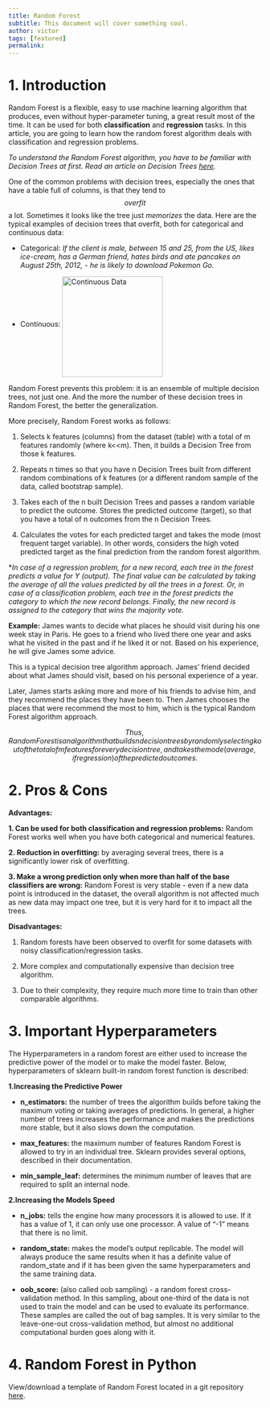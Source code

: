 ```yaml
---
title: Random Forest
subtitle: This document will cover something cool.
author: victor
tags: [featured]
permalink:
---
```


# 1.   Introduction 
Random Forest is a flexible, easy to use machine learning algorithm that produces, even without hyper-parameter tuning, a great result most of the time. It can be used for both **classification** and **regression** tasks. In this article, you are going to learn how the random forest algorithm deals with classification and regression problems.

*To understand the Random Forest algorithm, you have to be familiar with Decision Trees at first. Read an article on Decision Trees [here](https://ml-book.com/docs/cl_dt_id3/).*


One of the common problems with decision trees, especially the ones that have a table full of columns, is that they tend to $$overfit$$ a lot. Sometimes it looks like the tree just *memorizes* the data. Here are the typical examples of decision trees that overfit, both for categorical and continuous data:

- Categorical: *If the client is male, between 15 and 25, from the US, likes ice-cream, has a German friend, hates birds and ate pancakes on August 25th, 2012, - he is likely to download Pokemon Go.*

- Continuous: <img src="/uploads/doc/classification" alt="Continuous Data" align="middle" height="200" width="200">

Random Forest prevents this problem: it is an ensemble of multiple decision trees, not just one. And the more the number of these decision trees in Random Forest, the better the generalization.
 
More precisely, Random Forest works as follows:

1. Selects k features (columns) from the dataset (table) with a total of m features randomly (where k<<m). Then, it builds a Decision Tree from those k features.

2. Repeats n times so that you have n Decision Trees built from different random combinations of k features (or a different random sample of the data, called bootstrap sample).

3. Takes each of the n built Decision Trees and passes a random variable to predict the outcome. Stores the predicted outcome (target), so that you have a total of n outcomes from the n Decision Trees.

4. Calculates the votes for each predicted target and takes the mode (most frequent target variable). In other words, considers the high voted predicted target as the final prediction from the random forest algorithm.

 
**In case of a regression problem, for a new record, each tree in the forest predicts a value for Y (output). The final value can be calculated by taking the average of all the values predicted by all the trees in a forest. Or, in case of a classification problem, each tree in the forest predicts the category to which the new record belongs. Finally, the new record is assigned to the category that wins the majority vote.*

**Example:**
James wants to decide what places he should visit during his one week stay in Paris. He goes to a friend who lived there one year and asks what he visited in the past and if he liked it or not. Based on his experience, he will give James some advice.

This is a typical decision tree algorithm approach. James’ friend decided about what James should visit, based on his personal experience of a year.

Later, James starts asking more and more of his friends to advise him, and they recommend the places they have been to. Then James chooses the places that were recommend the most to him, which is the typical Random Forest algorithm approach.
 
$$Thus, Random Forest is an algorithm that builds n decision trees by randomly selecting k out of the total of m features for every decision tree, and takes the mode (average, if regression) of the predicted outcomes.$$

# 2.   Pros & Cons
**Advantages:**

**1. Can be used for both classification and regression problems:** Random Forest works well when you have both categorical and numerical features.

**2. Reduction in overfitting:** by averaging several trees, there is a significantly lower risk of overfitting.

**3. Make a wrong prediction only when more than half of the base classifiers are wrong:** Random Forest is very stable - even if a new data point is introduced in the dataset, the overall algorithm is not affected much as new data may impact one tree, but it is very hard for it to impact all the trees.

**Disadvantages:**

1. Random forests have been observed to overfit for some datasets with noisy classification/regression tasks.

2. More complex and computationally expensive than decision tree algorithm.

3. Due to their complexity, they require much more time to train than other comparable algorithms.

# 3.   Important Hyperparameters 
The Hyperparameters in a random forest are either used to increase the predictive power of the model or to make the model faster. Below, hyperparameters of sklearn built-in random forest function is described:

**1.Increasing the Predictive Power**
- **n_estimators:** the number of trees the algorithm builds before taking the maximum voting or taking averages of predictions. In general, a higher number of trees increases the performance and makes the predictions more stable, but it also slows down the computation.

- **max_features:** the maximum number of features Random Forest is allowed to try in an individual tree. Sklearn provides several options, described in their documentation.

- **min_sample_leaf:** determines the minimum number of leaves that are required to split an internal node.

 

**2.Increasing the Models Speed**

- **n_jobs:** tells the engine how many processors it is allowed to use. If it has a value of 1, it can only use one processor. A value of “-1” means that there is no limit.

- **random_state:** makes the model’s output replicable. The model will always produce the same results when it has a definite value of random_state and if it has been given the same hyperparameters and the same training data.

- **oob_score:** (also called oob sampling) - a random forest cross-validation method. In this sampling, about one-third of the data is not used to train the model and can be used to evaluate its performance. These samples are called the out of bag samples. It is very similar to the leave-one-out cross-validation method, but almost no additional computational burden goes along with it.

# 4.   Random Forest in Python 
View/download a template of Random Forest located in a git repository [here](https://github.com/5x12/ML-Cookbook/blob/master/Classification/random_forests.ipynb).